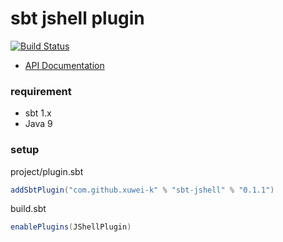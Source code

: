 # sbt jshell plugin

[![Build Status](https://travis-ci.org/xuwei-k/sbt-jshell.svg?branch=master)](https://travis-ci.org/xuwei-k/sbt-jshell)

- [API Documentation](https://oss.sonatype.org/service/local/repositories/releases/archive/com/github/xuwei-k/sbt-jshell_2.12_1.0/0.1.1/sbt-jshell-0.1.1-javadoc.jar/!/sbtjshell/index.html)

### requirement
- sbt 1.x
- Java 9

### setup

project/plugin.sbt

```scala
addSbtPlugin("com.github.xuwei-k" % "sbt-jshell" % "0.1.1")
```

build.sbt

```scala
enablePlugins(JShellPlugin)
```
